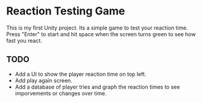 # Reaction Testing Game
This is my first Unity project. Its a simple game to test your reaction time. Press "Enter" to start and hit space when the screen turns green to see how fast you react.

## TODO
- Add a UI to show the player reaction time on top left.
- Add play again screen.
- Add a database of player tries and graph the reaction times to see imporvements or changes over time.
